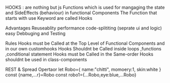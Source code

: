HOOKS : are nothing but js Functions which is used for mangaging the state and SideEffects (behaviour) in functional Components 
The Function that starts with use Keyword are called Hooks

Advantages
    Reuseablity 
    performance
    code-splititing (seprate ui and logic)
    easy Debbuging and Testing


Rules
    Hooks must be Called at the Top Level of Functional Components and in our own customhooks
    Hooks Shouldnt be Called inside loops ,functions ,conditional statement 
    Hooks must be Called in the Same-order
    Hooks shouldnt be used in class-components

REST & Spread Opertaor 
let Robo={
    name:"chitti",
    momoery:1,
    skin:white
}
const {name,...r}=Robo
const robo1={...Robo,eye:blue,...Robo}